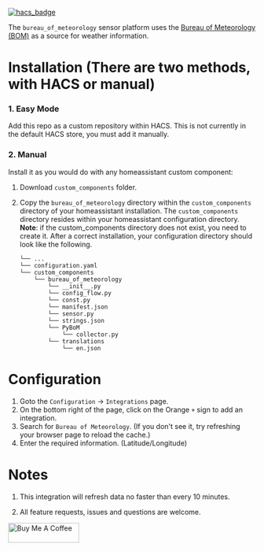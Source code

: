 [![hacs_badge](https://img.shields.io/badge/HACS-Custom-orange.svg?style=for-the-badge)](https://github.com/custom-components/hacs)

The `bureau_of_meteorology` sensor platform uses the [Bureau of Meteorology (BOM)](http://www.bom.gov.au) as a source for weather information.

# Installation (There are two methods, with HACS or manual)

### 1. Easy Mode

Add this repo as a custom repository within HACS. This is not currently in the default HACS store, you must add it manually.

### 2. Manual

Install it as you would do with any homeassistant custom component:

1. Download `custom_components` folder.
2. Copy the `bureau_of_meteorology` directory within the `custom_components` directory of your homeassistant installation.
The `custom_components` directory resides within your homeassistant configuration directory.
**Note**: if the custom_components directory does not exist, you need to create it.
After a correct installation, your configuration directory should look like the following.

    ```
    └── ...
    └── configuration.yaml
    └── custom_components
        └── bureau_of_meteorology
            └── __init__.py
            └── config_flow.py
            └── const.py
            └── manifest.json
            └── sensor.py
            └── strings.json
            └── PyBoM
                └── collector.py
            └── translations
                └── en.json
    ```

# Configuration
1. Goto the `Configuration` -> `Integrations` page.  
2. On the bottom right of the page, click on the Orange `+` sign to add an integration.
3. Search for `Bureau of Meteorology`. (If you don't see it, try refreshing your browser page to reload the cache.)
4. Enter the required information. (Latitude/Longitude)

# Notes
1. This integration will refresh data no faster than every 10 minutes.

2. All feature requests, issues and questions are welcome.

<a href="https://www.buymeacoffee.com/bremor" target="_blank"><img src="https://cdn.buymeacoffee.com/buttons/v2/default-yellow.png" alt="Buy Me A Coffee" height=40px width=144px></a>
